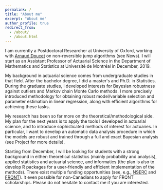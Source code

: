 ```yaml
---
permalink: /
title: "About me"
excerpt: "About me"
author_profile: true
redirect_from: 
  - /about/
  - /about.html
---
```


I am currently a Postdoctoral Researcher at University of Oxford, working with [Arnaud Doucet](http://www.stats.ox.ac.uk/~doucet/) on non-reversible jump algorithms (see News). I will start as an Assistant Professor of Actuarial Science in the Department of Mathematics and Statistics at Université de Montréal in December, 2019.

My background in actuarial science comes from undergraduate studies in that field. After the bachelor degree, I did a master's and Ph.D. in Statistics. During the graduate studies, I developed interests for Bayesian robustness against outliers and Markov chain Monte Carlo methods. I more precisely introduced methodology for obtaining robust model/variable selection and parameter estimation in linear regression, along with efficient algorithms for achieving these tasks. 

My research has been so far more on the theoretical/methodological side. My plan for the next years is to apply the tools I developed in actuarial science, and to introduce sophisticated methods of interest for actuaries. In particular, I want to develop an automatic data analysis procedure in which the models are robust and trained through a full and exact Bayesian analysis (see Project for more details).  

Starting from December, I will be looking for students with a strong background in either: theoretical statistics (mainly probability and analysis), applied statistics and actuarial science, and informatics (the plan is also to develop R packages for a user-friendly and efficient implementation of the methods). There exist multiple funding opportunities (see, e.g., [NSERC](http://www.nserc-crsng.gc.ca/) and [FRQNT](http://www.frqnt.gouv.qc.ca/en/accueil)). It even possible for non-Canadians to apply for FRQNT scholarships. Please do not hesitate to contact me if you are interested. 



